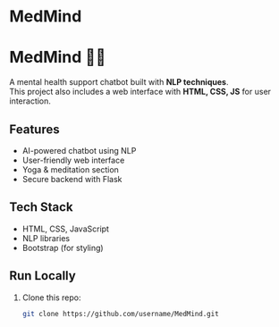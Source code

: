 # MedMind
 # MedMind 🧠💬
A mental health support chatbot built with **NLP techniques**.  
This project also includes a web interface with **HTML, CSS, JS** for user interaction.

## Features
- AI-powered chatbot using NLP
- User-friendly web interface
- Yoga & meditation section
- Secure backend with Flask

## Tech Stack
- HTML, CSS, JavaScript
- NLP libraries
- Bootstrap (for styling)

## Run Locally
1. Clone this repo:
   ```bash
   git clone https://github.com/username/MedMind.git


